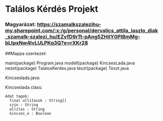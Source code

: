 # Találos Kérdés Projekt

### Magyarázat: https://szamalkszalezihu-my.sharepoint.com/:x:/g/personal/dervalics_attila_laszlo_diak_szamalk-szalezi_hu/EZvfD9rTt-pAng5ZHiIY0PIBmMg-bLtpxNw4IvLULPKq3Q?e=rXKr28

##Mappa szerkezet:

main(package)
  Program.java
modell(package)
  KincsesLada.java
nezet(package)
  TalalosKerdes.java
teszt(package)
  Teszt.java
  
  
Kincseslada.java:

  Kincseslada class:
  
    Adat tagok:
      final allitasok : String[]
      szin : String
      allitas : String
      kincses_e : Boolean
      
